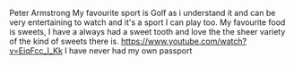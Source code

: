 Peter Armstrong
My favourite sport is Golf as i understand it and can be very entertaining to watch and it's a sport I can play too.
My favourite food is sweets, I have a always had a sweet tooth and love the the sheer variety of the kind of sweets there is.
https://www.youtube.com/watch?v=EiqFcc_l_Kk
I have never had my own passport